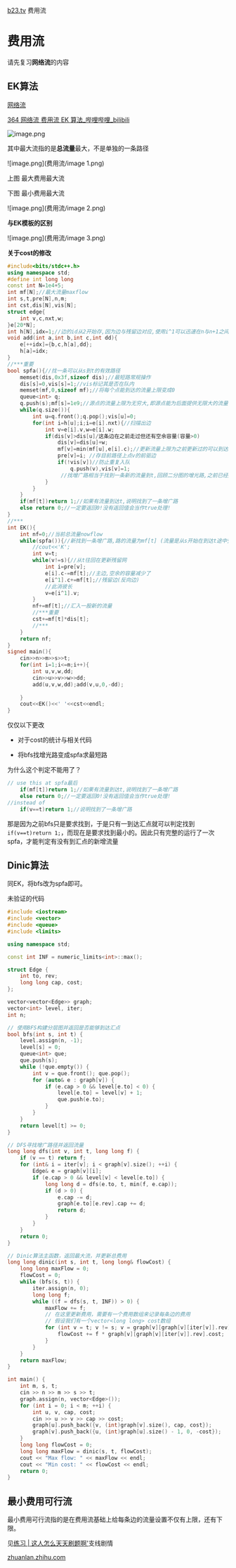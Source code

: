 [b23.tv](https://b23.tv/v4GAHA0)
费用流

# 费用流

请先复习**网络流**的内容

## EK算法

[网络流](https://flowus.cn/db56502e-9cbd-4978-a11c-91bfeee6b4b6)

[364 网络流 费用流 EK 算法_哔哩哔哩_bilibili](https://www.bilibili.com/video/BV1SU4y1D77p/?spm_id_from=333.999.0.0&vd_source=f45ea4e1e4b3b73d5f07c57b46c43aba)

![image.png](费用流/image.png)

其中最大流指的是**总流量**最大，不是单独的一条路径

![image.png](费用流/image 1.png)

上图 最大费用最大流

下图 最小费用最大流

![image.png](费用流/image 2.png)

**与EK模板的区别**

![image.png](费用流/image 3.png)

**关于cost的修改**

```C++
#include<bits/stdc++.h>
using namespace std;
#define int long long
const int N=1e4+5;
int mf[N];//最大流量maxflow 
int s,t,pre[N],n,m;
int cst,dis[N],vis[N];
struct edge{
	int v,c,nxt,w;
}e[20*N];
int h[N],idx=1;//边的id从2开始存,因为边与残留边对应,使用i^1可以迅速在n与n+1之间相互转换(n为偶数),不用特判 
void add(int a,int b,int c,int dd){
	e[++idx]={b,c,h[a],dd};
	h[a]=idx;
}
//***重要 
bool spfa(){//找一条可以从s到t的有效路径 
	memset(dis,0x3f,sizeof dis);//最短路常规操作 
	dis[s]=0,vis[s]=1;//vis标记其是否在队内 
	memset(mf,0,sizeof mf);//将每个点能到达的流量上限变成0
	queue<int> q;
	q.push(s);mf[s]=1e9;//源点的流量上限为无穷大,即源点能为后面提供无限大的流量 
	while(q.size()){
		int u=q.front();q.pop();vis[u]=0;		
		for(int i=h[u];i;i=e[i].nxt){//扫描出边 
			int v=e[i].v,w=e[i].w;
			if(dis[v]>dis[u]/这条边在之前走过但还有空余容量(容量>0) 
				dis[v]=dis[u]+w;				
				mf[v]=min(mf[u],e[i].c);//更新流量上限为之前更新过的可以到达u的流量(即点u能提供的最大流量)与u-v见之间的容量的min 
				pre[v]=i; //存目前路径上点v的前驱边				
				if(!vis[v])//防止重复入队 
					q.push(v),vis[v]=1;
				 //找增广路相当于找到一条新的流量到t,回顾二分图的增光路,之前已经找到的增光路的路径可以调整,但流量不会变化(即不会使之前已经有的流量减小) 
			}
		}
	}
	if(mf[t])return 1;//如果有流量到达t,说明找到了一条增广路 
	else return 0;//一定要返回0!没有返回值会当作true处理! 
}
//***
int EK(){
	int nf=0;//当前总流量nowflow 
	while(spfa()){//新找到一条增广路,路的流量为mf[t] (流量是从s开始在到达t途中受到限制逐渐减小的,因此到达t的流量才是这条路的流量)
		//cout<<'K';
		int v=t;
		while(v!=s){//从t往回在更新残留网 
			int i=pre[v];
			e[i].c-=mf[t];//主边,空余的容量减少了 
			e[i^1].c+=mf[t];//残留边(反向边) 
			//此消彼长 			
			v=e[i^1].v; 
		}
		nf+=mf[t];//汇入一股新的流量
		//***重要
		cst+=mf[t]*dis[t]; 
		//***
	}
	return nf; 
}
signed main(){
	cin>>n>>m>>s>>t;
	for(int i=1;i<=m;i++){
		int u,v,w,dd;
		cin>>u>>v>>w>>dd;
		add(u,v,w,dd);add(v,u,0,-dd);
		
	}
	cout<<EK()<<' '<<cst<<endl; 
}
```

仅仅以下更改

- 对于cost的统计与相关代码

- 将bfs找增光路变成spfa求最短路



为什么这个判定不能用了？

```C++
// use this at spfa最后
	if(mf[t])return 1;//如果有流量到达t,说明找到了一条增广路 
	else return 0;//一定要返回0!没有返回值会当作true处理!
//instead of
    if(v==t)return 1;//说明找到了一条增广路 
```

那是因为之前bfs只是要求找到，于是只有一到达汇点就可以判定找到`if(v==t)return 1;`，而现在是要求找到最小的。因此只有完整的运行了一次spfa，才能判定有没有到汇点的新增流量

## Dinic算法

同EK，将bfs改为spfa即可。



未验证的代码

```C++
#include <iostream>
#include <vector>
#include <queue>
#include <limits>

using namespace std;

const int INF = numeric_limits<int>::max();

struct Edge {
    int to, rev;
    long long cap, cost;
};

vector<vector<Edge>> graph;
vector<int> level, iter;
int n;

// 使用BFS构建分层图并返回是否能够到达汇点
bool bfs(int s, int t) {
    level.assign(n, -1);
    level[s] = 0;
    queue<int> que;
    que.push(s);
    while (!que.empty()) {
        int v = que.front(); que.pop();
        for (auto& e : graph[v]) {
            if (e.cap > 0 && level[e.to] < 0) {
                level[e.to] = level[v] + 1;
                que.push(e.to);
            }
        }
    }
    return level[t] >= 0;
}

// DFS寻找增广路径并返回流量
long long dfs(int v, int t, long long f) {
    if (v == t) return f;
    for (int& i = iter[v]; i < graph[v].size(); ++i) {
        Edge& e = graph[v][i];
        if (e.cap > 0 && level[v] < level[e.to]) {
            long long d = dfs(e.to, t, min(f, e.cap));
            if (d > 0) {
                e.cap -= d;
                graph[e.to][e.rev].cap += d;
                return d;
            }
        }
    }
    return 0;
}

// Dinic算法主函数，返回最大流，并更新总费用
long long dinic(int s, int t, long long& flowCost) {
    long long maxFlow = 0;
    flowCost = 0;
    while (bfs(s, t)) {
        iter.assign(n, 0);
        long long f;
        while ((f = dfs(s, t, INF)) > 0) {
            maxFlow += f;
            // 在这里更新费用，需要有一个费用数组来记录每条边的费用
            // 假设我们有一个vector<long long> cost数组
            for (int v = t; v != s; v = graph[v][graph[v][iter[v]].rev].to) {
                flowCost += f * graph[v][graph[v][iter[v]].rev].cost;
            }
        }
    }
    return maxFlow;
}

int main() {
    int m, s, t;
    cin >> n >> m >> s >> t;
    graph.assign(n, vector<Edge>());
    for (int i = 0; i < m; ++i) {
        int u, v, cap, cost;
        cin >> u >> v >> cap >> cost;
        graph[u].push_back({v, (int)graph[v].size(), cap, cost});
        graph[v].push_back({u, (int)graph[u].size() - 1, 0, -cost});
    }
    long long flowCost = 0;
    long long maxFlow = dinic(s, t, flowCost);
    cout << "Max flow: " << maxFlow << endl;
    cout << "Min cost: " << flowCost << endl;
    return 0;
}

```

## 最小费用可行流

最小费用可行流指的是在费用流基础上给每条边的流量设置不仅有上限，还有下限。

见[练习 | 这人怎么天天刷题啊'](https://flowus.cn/e6cc57e3-3431-4413-8119-dd11aefcc3c0)支线剧情

[zhuanlan.zhihu.com](https://zhuanlan.zhihu.com/p/324507636)


